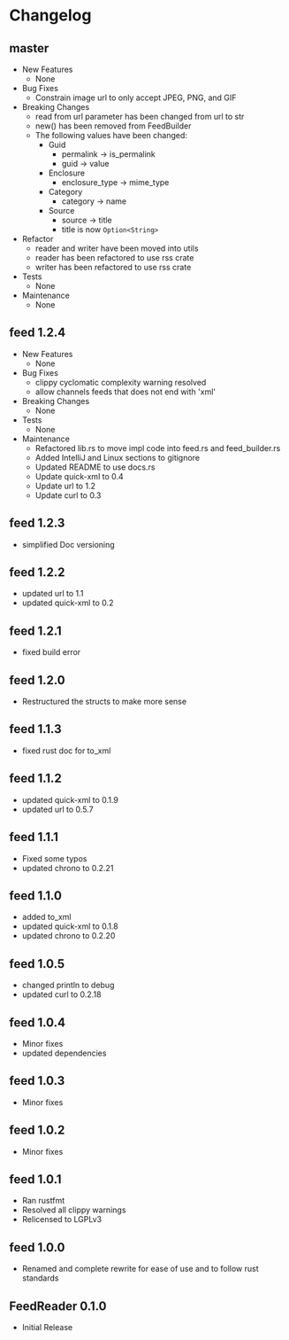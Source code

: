 # Changelog

## master
+ New Features
    + None
+ Bug Fixes
    + Constrain image url to only accept JPEG, PNG, and GIF
+ Breaking Changes
    + read from url parameter has been changed from url to str
    + new() has been removed from FeedBuilder
    + The following values have been changed:
    	+ Guid
    	    + permalink -> is_permalink
    	    + guid -> value
        + Enclosure
            + enclosure_type -> mime_type
        + Category
            + category -> name
    	+ Source
    	    + source -> title
    	    + title is now `Option<String>`
+ Refactor
    + reader and writer have been moved into utils
    + reader has been refactored to use rss crate
    + writer has been refactored to use rss crate
+ Tests
    + None
+ Maintenance
    + None

## feed 1.2.4
+ New Features
    + None
+ Bug Fixes
    + clippy cyclomatic complexity warning resolved
    + allow channels feeds that does not end with 'xml'
+ Breaking Changes
    + None
+ Tests
    + None
+ Maintenance
    + Refactored lib.rs to move impl code into feed.rs and feed_builder.rs
    + Added IntelliJ and Linux sections to gitignore
    + Updated README to use docs.rs
    + Update quick-xml to 0.4
    + Update url to 1.2
    + Update curl to 0.3

## feed 1.2.3
+ simplified Doc versioning

## feed 1.2.2
+ updated url to 1.1
+ updated quick-xml to 0.2

## feed 1.2.1
+ fixed build error

## feed 1.2.0
+ Restructured the structs to make more sense

## feed 1.1.3
+ fixed rust doc for to_xml

## feed 1.1.2
+ updated quick-xml to 0.1.9
+ updated url to 0.5.7

## feed 1.1.1
+ Fixed some typos
+ updated chrono to 0.2.21

## feed 1.1.0
+ added to_xml
+ updated quick-xml to 0.1.8
+ updated chrono to 0.2.20

## feed 1.0.5
+ changed println to debug
+ updated curl to 0.2.18

## feed 1.0.4
+ Minor fixes
+ updated dependencies

## feed 1.0.3
+ Minor fixes

## feed 1.0.2
+ Minor fixes

## feed 1.0.1
+ Ran rustfmt
+ Resolved all clippy warnings
+ Relicensed to LGPLv3

## feed 1.0.0
+ Renamed and complete rewrite for ease of use and to follow rust standards

## FeedReader 0.1.0
+ Initial Release
